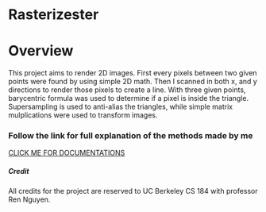Rasterizester
===================================

# Overview

This project aims to render 2D images. First every pixels between two given points were found by using simple 2D math. Then I scanned in both x, and y directions to render those pixels to create a line. With three given points, barycentric formula was used to determine if a pixel is inside the triangle. Supersampling is used to anti-alias the triangles, while simple matrix mulplications were used to transform images.


### Follow the link for full explanation of the methods made by me

[CLICK ME FOR DOCUMENTATIONS](http://huutinhpham.com/projects/Rasterizester)

##### Credit

All credits for the project are reserved to UC Berkeley CS 184 with professor Ren Nguyen.

